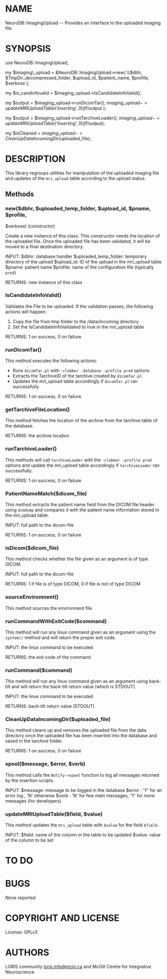 # NAME

NeuroDB::ImagingUpload -- Provides an interface to the uploaded imaging file

# SYNOPSIS

use NeuroDB::ImagingUpload;

my $imaging\_upload = &NeuroDB::ImagingUpload->new(
                       \\$dbh,
                       $TmpDir\_decompressed\_folder,
                       $upload\_id,
                       $patient\_name,
                       $profile,
                       $verbose
                     );

my $is\_candinfovalid = $imaging\_upload->IsCandidateInfoValid();

my $output = $imaging\_upload->runDicomTar();
$imaging\_upload->updateMRIUploadTable('Inserting', 0) if ( !$output );

my $output = $imaging\_upload->runTarchiveLoader();
$imaging\_upload->updateMRIUploadTable('Inserting', 0) if ( !$output);

my $isCleaned = $imaging\_upload->CleanUpDataIncomingDir($uploaded\_file);

# DESCRIPTION

This library regroups utilities for manipulation of the uploaded imaging file
 and updates of the `mri_upload` table according to the upload status.

## Methods

### new($dbhr, $uploaded\_temp\_folder, $upload\_id, $pname, $profile,
$verbose) (constructor)

Create a new instance of this class. This constructor needs the location of
the uploaded file. Once the uploaded file has been validated, it will be
moved to a final destination directory.

INPUT:
  $dbhr: database handler
  $uploaded\_temp\_folder: temporary directory of the upload
  $upload\_id: ID of the upload in the mri\_upload table
  $pname: patient name
  $profile: name of the configuration file (typically `prod`)

RETURNS: new instance of this class

### IsCandidateInfoValid()

Validates the File to be uploaded. If the validation passes, the following
actions will happen:
  1) Copy the file from tmp folder to the /data/incoming directory
  2) Set the IsCandidateInfoValidated to true in the mri\_upload table

RETURNS: 1 on success, 0 on failure

### runDicomTar()

This method executes the following actions:
 - Runs `dicomTar.pl` with `-clobber -database -profile prod` options
 - Extracts the TarchiveID of the tarchive created by `dicomTar.pl`
 - Updates the mri\_upload table accordingly if `dicomTar.pl` ran successfully

RETURNS: 1 on success, 0 on failure

### getTarchiveFileLocation()

This method fetches the location of the archive from the tarchive table of
the database.

RETURNS: the archive location

### runTarchiveLoader()

This methods will call `tarchiveLoader` with the `-clobber -profile prod`
options and update the mri\_upload table accordingly if `tarchiveLoader` ran
successfully.

RETURNS: 1 on success, 0 on failure

### PatientNameMatch($dicom\_file)

This method extracts the patient name field from the DICOM file header using
`dcmdump` and compares it with the patient name information stored in the
mri\_upload table.

INPUT: full path to the dicom-file

RETURNS: 1 on success, 0 on failure

### isDicom($dicom\_file)

This method checks whether the file given as an argument is of type DICOM.

INPUT: full path to the dicom-file

RETURNS: 1 if file is of type DICOM, 0 if file is not of type DICOM

### sourceEnvironment()

This method sources the environment file.

### runCommandWithExitCode($command)

This method will run any linux command given as an argument using the
`system()` method and will return the proper exit code.

INPUT: the linux command to be executed

RETURNS: the exit code of the command

### runCommand($command)

This method will run any linux command given as an argument using back-tilt
and will return the back-tilt return value (which is STDOUT).

INPUT: the linux command to be executed

RETURNS: back-tilt return value (STDOUT)

### CleanUpDataIncomingDir($uploaded\_file)

This method cleans up and removes the uploaded file from the data directory
once the uploaded file has been inserted into the database and saved in the
tarchive folder.

RETURNS: 1 on success, 0 on failure

### spool($message, $error, $verb)

This method calls the `Notify->spool` function to log all messages
returned by the insertion scripts.

INPUT:
 $message: message to be logged in the database
 $error  : 'Y' for an error log , 'N' otherwise
 $verb   : 'N' for few main messages, 'Y' for more messages (for developers)

### updateMRIUploadTable($field, $value)

This method updates the `mri_upload` table with `$value` for the field
`$field`.

INPUT:
 $field: name of the column in the table to be updated
 $value: value of the column to be set

# TO DO

# BUGS

None reported

# COPYRIGHT AND LICENSE

License: GPLv3

# AUTHORS

LORIS community <loris.info@mcin.ca> and McGill Centre for Integrative Neuroscience
